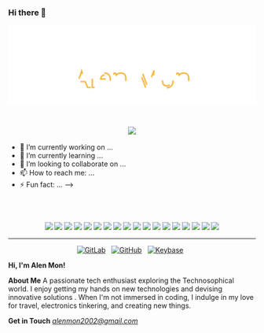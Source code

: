 ### Hi there 👋

<img src="./HEADER.svg"></img>

<br>
<p align="center"><img src="https://github-readme-stats.vercel.app/api?username=Alen-mon&count_private=true&show_icons=true"></p>


- 🔭 I’m currently working on ... 
- 🌱 I’m currently learning ...  
- 👯 I’m looking to collaborate on ...
- 📫 How to reach me: ...
- ⚡ Fun fact: ...
-->


<br><br>


<p align="center">
<img src="https://img.shields.io/badge/Data-Archive-informational?style=flat&logo=internet-archive&logoColor=white&color=0366d6">
<img src="https://img.shields.io/badge/Read-Hackaday-informational?style=flat&logo=hackaday&logoColor=fddb2f&color=1a1a1a">
<img src="https://img.shields.io/badge/Design-Inkscape-informational?style=flat&logo=inkscape&logoColor=white&color=000000">
<img src="https://img.shields.io/badge/Design-OpenSCAD-informational?style=flat&logo=codesandbox&logoColor=white&color=yellow">
<img src="https://img.shields.io/badge/Design-Libfive-informational?style=flat&logo=codesandbox&logoColor=white&color=yellow">
<img src="https://img.shields.io/badge/Editor-Atom-informational?style=flat&logo=atom&logoColor=white&color=2bbc8a">
<img src="https://img.shields.io/badge/Cloud-AWS-informational?style=flat&logo=amazon-aws&logoColor=white&color=ff9900">
<img src="https://img.shields.io/badge/Cloud-Google_Workspace-informational?style=flat&logo=google&logoColor=white&color=ff9900">
<img src="https://img.shields.io/badge/Cloud-GitHub_Actions-informational?style=flat&logo=github-actions&logoColor=white&color=ff9900">
<img src="https://img.shields.io/badge/Cloud-Terraform-informational?style=flat&logo=terraform&logoColor=white&color=ff9900">
<img src="https://img.shields.io/badge/Shell-Bash-informational?style=flat&logo=gnu-bash&logoColor=white&color=333333">
<img src="https://img.shields.io/badge/Code-Python-informational?style=flat&logo=python&logoColor=white&color=33aa33">
<img src="https://img.shields.io/badge/System-Android-informational?style=flat&logo=android&logoColor=white&color=aaaaaa">
<img src="https://img.shields.io/badge/System-macOS-informational?style=flat&logo=apple&logoColor=white&color=aaaaaa">
<img src="https://img.shields.io/badge/System-Ubuntu-informational?style=flat&logo=ubuntu&logoColor=white&color=aaaaaa">
<img src="https://img.shields.io/badge/Kernel-Linux-informational?style=flat&logo=linux&logoColor=white&color=333333">
<img src="https://img.shields.io/badge/Hardware-Arduino-informational?style=flat&logo=arduino&logoColor=white&color=00979d">
<img src="https://img.shields.io/badge/Hardware-ESP32-informational?style=flat&logo=arduino&logoColor=white&color=cc4444">
</p>

<hr>

<p align="center">
<a href="[https://gitlab.com/0x2b3bfa0](https://gitlab.com/alen-mon1/)"><img width="30px" src="https://simpleicons.org/icons/gitlab.svg" alt="GitLab"><a><span>&nbsp;</span><span>&nbsp;</span>
<a href="https://github.com/alen-mon"><img width="30px" src="https://simpleicons.org/icons/github.svg" alt="GitHub"><a><span>&nbsp;</span><span>&nbsp;</span>
<a href="https://www.linkedin.com/in/alen-morres/"><img width="30px" src="https://simpleicons.org/icons/keybase.svg" alt="Keybase"><a><span>&nbsp;</span><span>&nbsp;</span>
</p>
                                                                                                                         


**Hi, I'm Alen Mon!**

**About Me**
A passionate tech enthusiast exploring the Technosophical world. I enjoy getting my hands on new technologies and devising innovative solutions . When I'm not immersed in coding, I indulge in my love for travel, electronics tinkering, and creating new things.

**Get in Touch** [_alenmon2002@gmail.com_](mailto:alenmon2002@gmail.com)
